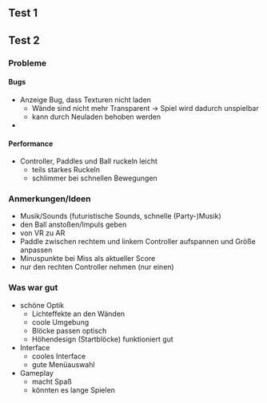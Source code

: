 ## Test 1

## Test 2

### Probleme

#### Bugs

- Anzeige Bug, dass Texturen nicht laden
    - Wände sind nicht mehr Transparent -> Spiel wird dadurch unspielbar
    - kann durch Neuladen behoben werden
- 

#### Performance

- Controller, Paddles und Ball ruckeln leicht
    - teils starkes Ruckeln
    - schlimmer bei schnellen Bewegungen

### Anmerkungen/Ideen

- Musik/Sounds (futuristische Sounds, schnelle (Party-)Musik)
- den Ball anstoßen/Impuls geben
- von VR zu AR
- Paddle zwischen rechtem und linkem Controller aufspannen und Größe anpassen
- Minuspunkte bei Miss als aktueller Score
- nur den rechten Controller nehmen (nur einen)

### Was war gut

- schöne Optik
    - Lichteffekte an den Wänden
    - coole Umgebung
    - Blöcke passen optisch
    - Höhendesign (Startblöcke) funktioniert gut
- Interface
    - cooles Interface
    - gute Menüauswahl
- Gameplay
    - macht Spaß
    - könnten es lange Spielen